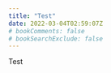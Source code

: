 ```yaml
---
title: "Test"
date: 2022-03-04T02:59:07Z
# bookComments: false
# bookSearchExclude: false
---
```

Test
